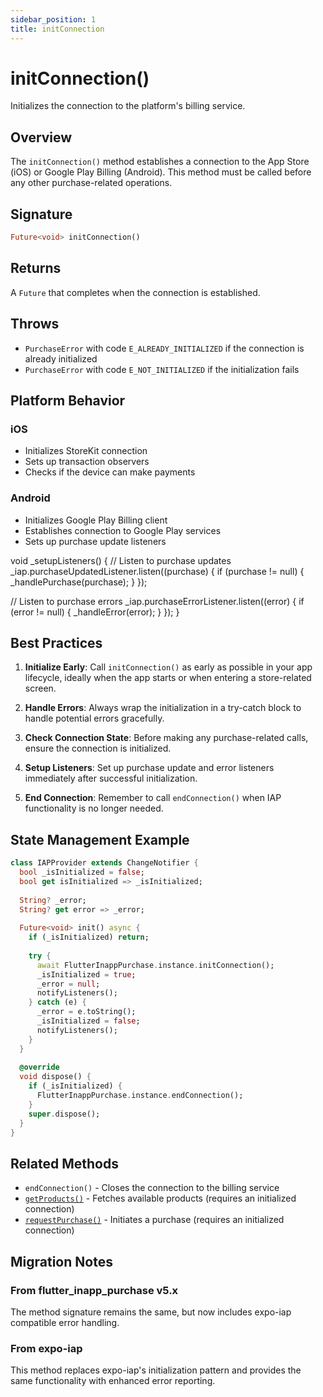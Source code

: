 ```yaml
---
sidebar_position: 1
title: initConnection
---
```


# initConnection()

Initializes the connection to the platform's billing service.

## Overview

The `initConnection()` method establishes a connection to the App Store (iOS) or Google Play Billing (Android). This method must be called before any other purchase-related operations.

## Signature

```dart
Future<void> initConnection()
```

## Returns

A `Future` that completes when the connection is established.

## Throws

- `PurchaseError` with code `E_ALREADY_INITIALIZED` if the connection is already initialized
- `PurchaseError` with code `E_NOT_INITIALIZED` if the initialization fails

## Platform Behavior

### iOS
- Initializes StoreKit connection
- Sets up transaction observers
- Checks if the device can make payments

### Android
- Initializes Google Play Billing client
- Establishes connection to Google Play services
- Sets up purchase update listeners

void _setupListeners() {
  // Listen to purchase updates
  _iap.purchaseUpdatedListener.listen((purchase) {
    if (purchase != null) {
      _handlePurchase(purchase);
    }
  });
  
  // Listen to purchase errors
  _iap.purchaseErrorListener.listen((error) {
    if (error != null) {
      _handleError(error);
    }
  });
}

## Best Practices

1. **Initialize Early**: Call `initConnection()` as early as possible in your app lifecycle, ideally when the app starts or when entering a store-related screen.

2. **Handle Errors**: Always wrap the initialization in a try-catch block to handle potential errors gracefully.

3. **Check Connection State**: Before making any purchase-related calls, ensure the connection is initialized.

4. **Setup Listeners**: Set up purchase update and error listeners immediately after successful initialization.

5. **End Connection**: Remember to call `endConnection()` when IAP functionality is no longer needed.

## State Management Example

```dart
class IAPProvider extends ChangeNotifier {
  bool _isInitialized = false;
  bool get isInitialized => _isInitialized;
  
  String? _error;
  String? get error => _error;
  
  Future<void> init() async {
    if (_isInitialized) return;
    
    try {
      await FlutterInappPurchase.instance.initConnection();
      _isInitialized = true;
      _error = null;
      notifyListeners();
    } catch (e) {
      _error = e.toString();
      _isInitialized = false;
      notifyListeners();
    }
  }
  
  @override
  void dispose() {
    if (_isInitialized) {
      FlutterInappPurchase.instance.endConnection();
    }
    super.dispose();
  }
}
```

## Related Methods

- `endConnection()` - Closes the connection to the billing service
- [`getProducts()`](./get-products.md) - Fetches available products (requires an initialized connection)
- [`requestPurchase()`](./request-purchase.md) - Initiates a purchase (requires an initialized connection)
## Migration Notes

### From flutter_inapp_purchase v5.x
The method signature remains the same, but now includes expo-iap compatible error handling.

### From expo-iap
This method replaces expo-iap's initialization pattern and provides the same functionality with enhanced error reporting.